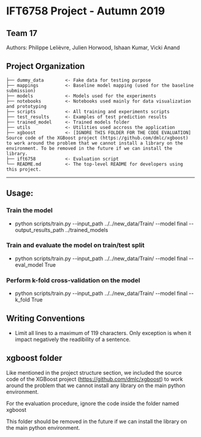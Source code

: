 # IFT6758 Project - Autumn 2019
## Team 17

Authors:
Philippe Lelièvre,
Julien Horwood,
Ishaan Kumar,
Vicki Anand

Project Organization
------------
    ├── dummy_data        <- Fake data for testing purpose
    ├── mappings          <- Baseline model mapping (used for the baseline submission)
    ├── models            <- Models used for the experiments
    ├── notebooks         <- Notebooks used mainly for data visualization and prototyping
    ├── scripts           <- All training and experiments scripts
    ├── test_results      <- Examples of test prediction results
    ├── trained_model     <- Trained models folder
    ├── utils             <- Utilities used accross the application
    ├── xgboost           <- [IGNORE THIS FOLDER FOR THE CODE EVALUATION] Source code of the XGBoost project (https://github.com/dmlc/xgboost) to work around the problem that we cannot install a library on the environment. To be removed in the future if we can install the library.
    ├── ift6758           <- Evaluation script
    └── README.md         <- The top-level README for developers using this project.
--------

## Usage:

### Train the model
- python scripts/train.py --input_path ../../new_data/Train/ --model final --output_results_path ../trained_models

### Train and evaluate the model on train/test split
- python scripts/train.py --input_path ../../new_data/Train/ --model final --eval_model True

### Perform k-fold cross-validation on the model 
- python scripts/train.py --input_path ../../new_data/Train/ --model final --k_fold True

## Writing Conventions
* Limit all lines to a maximum of 119 characters. Only exception is when it impact negatively the readibility of a sentence.

## xgboost folder
Like mentioned in the project structure section, we included the source code of the XGBoost project (https://github.com/dmlc/xgboost) to work around the problem that we cannot install any library on the main python environment.

For the evaluation procedure, ignore the code inside the folder named xgboost

This folder should be removed in the future if we can install the library on the main python environment.
